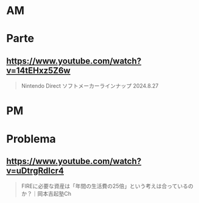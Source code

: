 # AM
# Parte

## https://www.youtube.com/watch?v=14tEHxz5Z6w

> Nintendo Direct ソフトメーカーラインナップ 2024.8.27 

# PM
# Problema

## https://www.youtube.com/watch?v=uDtrgRdIcr4

> FIREに必要な資産は「年間の生活費の25倍」という考えは合っているのか？｜岡本吉起塾Ch 
